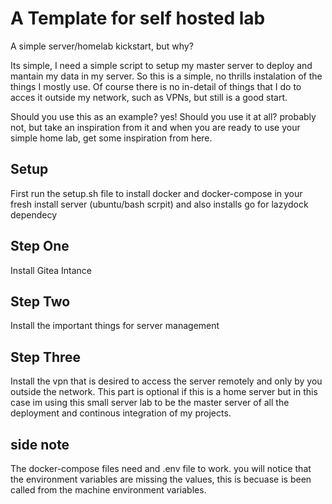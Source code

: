 # A Template for self hosted lab
A simple server/homelab kickstart, but why?

Its simple, I need a simple script to setup my master server to deploy and mantain my
data in my server. So this is a simple, no thrills instalation of the things I mostly use. Of course
there is no in-detail of things that I do to acces it outside my network, such as VPNs, but still is a good start.

Should you use this as an example? yes! Should you use it at all? probably not, but take an inspiration from it and when you are ready to use your simple home lab, get some inspiration from here.

## Setup
First run the setup.sh file to install docker and docker-compose in your fresh install server (ubuntu/bash scrpit) and also installs go for lazydock dependecy

## Step One
Install Gitea Intance

## Step Two
Install the important things for server management

## Step Three
Install the vpn that is desired to access the server remotely and only by you outside the network. This part is optional if this is a home server but in this case im using this small server lab to be the master server of all the deployment and continous integration of my projects.


## side note
The docker-compose files need and .env file to work. you will notice that the environment variables are missing the values, this is becuase is been called from the machine environment variables.